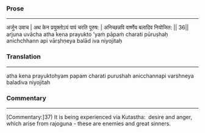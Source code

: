 ### Prose 
 --- 
अर्जुन उवाच |
अथ केन प्रयुक्तोऽयं पापं चरति पूरुष: |
अनिच्छन्नपि वार्ष्णेय बलादिव नियोजित: || 36||
arjuna uvācha
atha kena prayukto ’yaṁ pāpaṁ charati pūruṣhaḥ
anichchhann api vārṣhṇeya balād iva niyojitaḥ

### Translation 
 --- 
atha kena prayuktohyam papam charati purushah anicchannapi varshneya baladiva niyojitah

### Commentary 
 --- 
[Commentary:]37) It is being experienced via Kutastha:  desire and anger, which arise from rajoguna - these are enemies and great sinners.